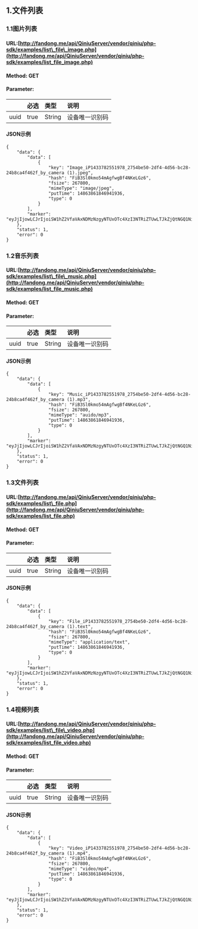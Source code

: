 ## 1.文件列表

### 1.1图片列表

#### URL:[http://fandong.me/api/QiniuServer/vendor/qiniu/php-sdk/examples/list\_file\_image.php](http://fandong.me/api/QiniuServer/vendor/qiniu/php-sdk/examples/list_file_image.php)

#### Method: GET

#### Parameter:

|  | 必选 | 类型 | 说明 |
| :--- | :--- | :--- | :--- |
| uuid | true | String | 设备唯一识别码 |

#### JSON示例

```
{
    "data": {
        "data": [
            {
                "key": "Image_iP1433782551978_2754be50-2df4-4d56-bc28-24b8ca4f462f_by_camera (1).jpeg",
                "hash": "FiB3Sl0kmo54mAgfwgBf4NKeLGz6",
                "fsize": 267800,
                "mimeType": "image/jpeg",
                "putTime": 14863861846941936,
                "type": 0
            }
        ],
        "marker": "eyJjIjowLCJrIjoiSW1hZ2VfaVAxNDMzNzgyNTUxOTc4XzI3NTRiZTUwLTJkZjQtNGQ1Ni1iYzI4LTI0YjhjYTRmNDYyZl9ieV9jYW1lcmEgKDYpLmpwZyJ9"
    },
    "status": 1,
    "error": 0
}
```

### 1.2音乐列表

#### URL:[http://fandong.me/api/QiniuServer/vendor/qiniu/php-sdk/examples/list\_file\_music.php](http://fandong.me/api/QiniuServer/vendor/qiniu/php-sdk/examples/list_file_music.php)

#### Method: GET

#### Parameter:

|  | 必选 | 类型 | 说明 |
| :--- | :--- | :--- | :--- |
| uuid | true | String | 设备唯一识别码 |

#### JSON示例

```
{
    "data": {
        "data": [
            {
                "key": "Music_iP1433782551978_2754be50-2df4-4d56-bc28-24b8ca4f462f_by_camera (1).mp3",
                "hash": "FiB3Sl0kmo54mAgfwgBf4NKeLGz6",
                "fsize": 267800,
                "mimeType": "auido/mp3",
                "putTime": 14863861846941936,
                "type": 0
            }
        ],
        "marker": "eyJjIjowLCJrIjoiSW1hZ2VfaVAxNDMzNzgyNTUxOTc4XzI3NTRiZTUwLTJkZjQtNGQ1Ni1iYzI4LTI0YjhjYTRmNDYyZl9ieV9jYW1lcmEgKDYpLmpwZyJ9"
    },
    "status": 1,
    "error": 0
}
```

### 1.3文件列表

#### URL:[http://fandong.me/api/QiniuServer/vendor/qiniu/php-sdk/examples/list\_file.php](http://fandong.me/api/QiniuServer/vendor/qiniu/php-sdk/examples/list_file.php)

#### Method: GET

#### Parameter:

|  | 必选 | 类型 | 说明 |
| :--- | :--- | :--- | :--- |
| uuid | true | String | 设备唯一识别码 |

#### JSON示例

```
{
    "data": {
        "data": [
            {
                "key": "File_iP1433782551978_2754be50-2df4-4d56-bc28-24b8ca4f462f_by_camera (1).text",
                "hash": "FiB3Sl0kmo54mAgfwgBf4NKeLGz6",
                "fsize": 267800,
                "mimeType": "application/text",
                "putTime": 14863861846941936,
                "type": 0
            }
        ],
        "marker": "eyJjIjowLCJrIjoiSW1hZ2VfaVAxNDMzNzgyNTUxOTc4XzI3NTRiZTUwLTJkZjQtNGQ1Ni1iYzI4LTI0YjhjYTRmNDYyZl9ieV9jYW1lcmEgKDYpLmpwZyJ9"
    },
    "status": 1,
    "error": 0
}
```

### 1.4视频列表

#### URL:[http://fandong.me/api/QiniuServer/vendor/qiniu/php-sdk/examples/list\_file\_video.php](http://fandong.me/api/QiniuServer/vendor/qiniu/php-sdk/examples/list_file_video.php)

#### Method: GET

#### Parameter:

|  | 必选 | 类型 | 说明 |
| :--- | :--- | :--- | :--- |
| uuid | true | String | 设备唯一识别码 |

#### JSON示例

```
{
    "data": {
        "data": [
            {
                "key": "Video_iP1433782551978_2754be50-2df4-4d56-bc28-24b8ca4f462f_by_camera (1).mp4",
                "hash": "FiB3Sl0kmo54mAgfwgBf4NKeLGz6",
                "fsize": 267800,
                "mimeType": "video/mp4",
                "putTime": 14863861846941936,
                "type": 0
            }
        ],
        "marker": "eyJjIjowLCJrIjoiSW1hZ2VfaVAxNDMzNzgyNTUxOTc4XzI3NTRiZTUwLTJkZjQtNGQ1Ni1iYzI4LTI0YjhjYTRmNDYyZl9ieV9jYW1lcmEgKDYpLmpwZyJ9"
    },
    "status": 1,
    "error": 0
}
```



